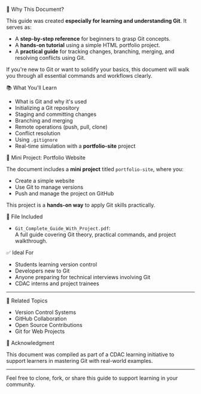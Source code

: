 📌 Why This Document?

This guide was created **especially for learning and understanding Git**. It serves as:

- A **step-by-step reference** for beginners to grasp Git concepts.
- A **hands-on tutorial** using a simple HTML portfolio project.
- A **practical guide** for tracking changes, branching, merging, and resolving conflicts using Git.

If you're new to Git or want to solidify your basics, this document will walk you through all essential commands and workflows clearly.


📚 What You'll Learn

- What is Git and why it's used
- Initializing a Git repository
- Staging and committing changes
- Branching and merging
- Remote operations (push, pull, clone)
- Conflict resolution
- Using `.gitignore`
- Real-time simulation with a **portfolio-site** project


🧩 Mini Project: Portfolio Website

The document includes a **mini project** titled `portfolio-site`, where you:
- Create a simple website
- Use Git to manage versions
- Push and manage the project on GitHub

This project is a **hands-on way** to apply Git skills practically.


📄 File Included

- `Git_Complete_Guide_With_Project.pdf`:  
  A full guide covering Git theory, practical commands, and project walkthrough.



✅ Ideal For

- Students learning version control
- Developers new to Git
- Anyone preparing for technical interviews involving Git
- CDAC interns and project trainees

---

🔗 Related Topics

- Version Control Systems
- GitHub Collaboration
- Open Source Contributions
- Git for Web Projects



🙌 Acknowledgment

This document was compiled as part of a CDAC learning initiative to support learners in mastering Git with real-world examples.

---

Feel free to clone, fork, or share this guide to support learning in your community.
